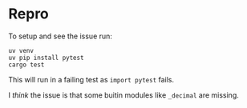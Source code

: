# Repro

To setup and see the issue run:

```
uv venv
uv pip install pytest
cargo test
```

This will run in a failing test as `import pytest` fails.

I *think* the issue is that some buitin modules like `_decimal` are missing.
